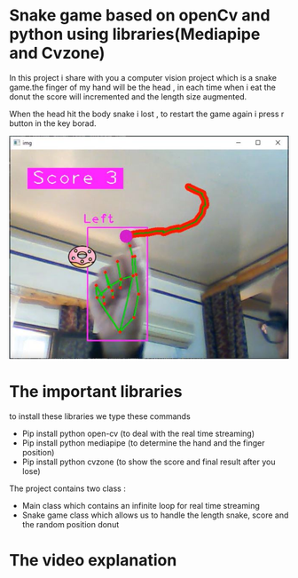 # Snake game based on openCv and python using libraries(Mediapipe and Cvzone)
In this project i share with you a computer vision project which is a snake game.the finger of my hand will be the head , in each time when i eat the donut the score will incremented and the length size augmented.


When the head hit the body snake i lost , to restart the game again i press r button in the key borad.

![](screenshotSnakeProject.JPG)

# The important libraries
to install these libraries we type these commands
-	Pip install python open-cv (to deal with the real time streaming)
-	Pip install python mediapipe (to determine the hand and the finger position)
-	Pip install python cvzone (to show the score and final result after you lose)

The project contains two class :
-	Main class which contains an infinite loop for real time streaming
-	Snake game class which allows us to handle the length snake, score and the random position donut

# The video explanation


